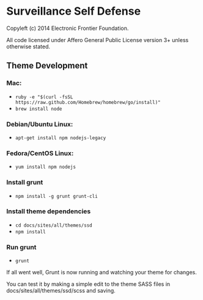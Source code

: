 Surveillance Self Defense
=========================

Copyleft (c) 2014 Electronic Frontier Foundation.

All code licensed under Affero General Public License version 3+ unless otherwise stated.

## Theme Development

### Mac:

* `ruby -e "$(curl -fsSL https://raw.github.com/Homebrew/homebrew/go/install)"`
* `brew install node`

### Debian/Ubuntu Linux:

* `apt-get install npm nodejs-legacy`

### Fedora/CentOS Linux:

* `yum install npm nodejs`

### Install grunt

* `npm install -g grunt grunt-cli`

### Install theme dependencies

* `cd docs/sites/all/themes/ssd`
* `npm install`

### Run grunt

* `grunt`

If all went well, Grunt is now running and watching your theme for changes.

You can test it by making a simple edit to the theme SASS files in docs/sites/all/themes/ssd/scss and saving.
